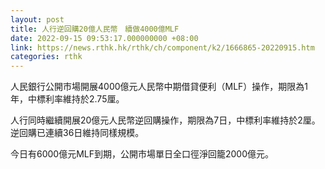 ```yaml
---
layout: post
title: 人行逆回購20億人民幣　續做4000億MLF
date: 2022-09-15 09:53:17.000000000 +08:00
link: https://news.rthk.hk/rthk/ch/component/k2/1666865-20220915.htm
categories: rthk
---
```


人民銀行公開市場開展4000億元人民幣中期借貸便利（MLF）操作，期限為1年，中標利率維持於2.75厘。

人行同時繼續開展20億元人民幣逆回購操作，期限為7日，中標利率維持於2厘。逆回購已連續36日維持同樣規模。

今日有6000億元MLF到期，公開市場單日全口徑淨回籠2000億元。

